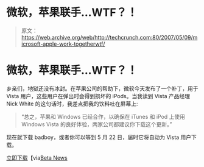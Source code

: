 # 微软，苹果联手…WTF？！

> 原文：<https://web.archive.org/web/http://techcrunch.com:80/2007/05/09/microsoft-apple-work-togetherwtf/>

# 微软，苹果联手…WTF？！

乡亲们，地狱还没有冰封。在苹果公司的帮助下，微软今天发布了一个补丁，用于 Vista 用户，这些用户在弹出时会得到损坏的 iPods。当我读到 Vista 产品经理 Nick White 的这句话时，我差点把我的饮料吐在屏幕上:

> “总之，苹果和 Windows 已经合作，以确保在 iTunes 和 iPod 上使用 Windows Vista 的良好体验，两家公司都建议你下载这个更新。”

现在就下载 badboy，或者你可以等到 5 月 22 日，届时它将自动为 Vista 用户下载。

[立即下载](https://web.archive.org/web/20130628154419/http://support.microsoft.com/kb/936824/en-us)【via[Beta News](https://web.archive.org/web/20130628154419/http://www.betanews.com/article/Microsoft_Apple_Join_to_Fix_Vista_iPod_Issues/1178654518)